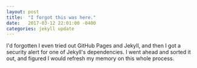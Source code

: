 ```yaml
---
layout: post
title:  "I forgot this was here."
date:   2017-03-12 22:01:00 -0400
categories: jekyll update
---
```

I'd forgotten I even tried out GitHub Pages and Jekyll, and then I got a security alert for one of Jekyll's dependencies. I went ahead and sorted it out, and figured I would refresh my memory on this whole process.
